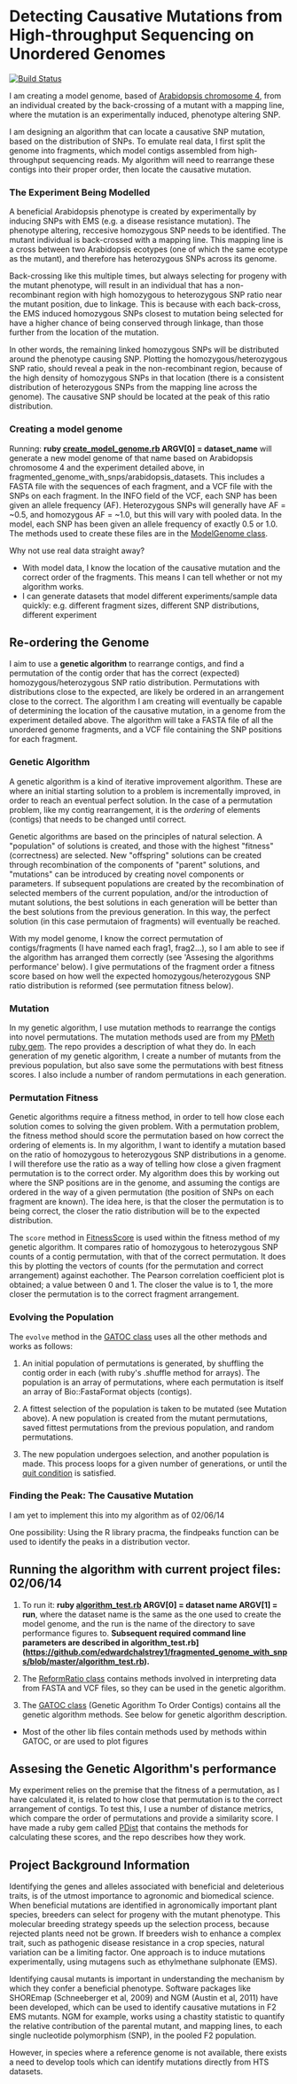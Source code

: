 Detecting Causative Mutations from High-throughput Sequencing on Unordered Genomes
===========================

[![Build Status](https://drone.io/github.com/edwardchalstrey1/fragmented_genome_with_snps/status.png)](https://drone.io/github.com/edwardchalstrey1/fragmented_genome_with_snps/latest)

I am creating a model genome, based of [Arabidopsis chromosome 4](https://github.com/edwardchalstrey1/fragmented_genome_with_snps/blob/master/TAIR10_chr4.fasta), from an individual created by the back-crossing of a mutant with a mapping line, where the mutation is an experimentally induced, phenotype altering SNP. 

I am designing an algorithm that can locate a causative SNP mutation, based on the distribution of SNPs. To emulate real data, I first split the genome into fragments, which model contigs assembled from high-throughput sequencing reads. My algorithm will need to rearrange these contigs into their proper order, then locate the causative mutation.
 
### The Experiment Being Modelled
 
A beneficial Arabidopsis phenotype is created by experimentally by inducing SNPs with EMS (e.g. a disease resistance mutation). The phenotype altering, reccesive homozygous SNP needs to be identified. The mutant individual is back-crossed with a mapping line. This mapping line is a cross between two Arabidopsis ecotypes (one of which the same ecotype as the mutant), and therefore has heterozygous SNPs across its genome.

Back-crossing like this multiple times, but always selecting for progeny with the mutant phenotype, will result in an individual that has a non-recombinant region with high homozygous to heterozygous SNP ratio near the mutant position, due to linkage. This is because with each back-cross, the EMS induced homozygous SNPs closest to mutation being selected for have a higher chance of being conserved through linkage, than those further from the location of the mutation. 

In other words, the remaining linked homozygous SNPs will be distributed around the phenotype causing SNP. Plotting the homozygous/heterozygous SNP ratio, should reveal a peak in the non-recombinant region, because of the high density of homozygous SNPs in that location (there is a consistent distribution of heterozygous SNPs from the mapping line across the genome). The causative SNP should be located at the peak of this ratio distribution.

### Creating a model genome

Running: **ruby [create_model_genome.rb](https://github.com/edwardchalstrey1/fragmented_genome_with_snps/blob/master/create_model_genome.rb) ARGV[0] = dataset_name** will generate a new model genome of that name based on Arabidopsis chromosome 4 and the experiment detailed above, in fragmented_genome_with_snps/arabidopsis_datasets. This includes a FASTA file with the sequences of each fragment, and a VCF file with the SNPs on each fragment. In the INFO field of the VCF, each SNP has been given an allele frequency (AF). Heterozygous SNPs will generally have AF = ~0.5, and homozygous AF = ~1.0, but this will vary with pooled data. In the model, each SNP has been given an allele frequency of exactly 0.5 or 1.0. The methods used to create these files are in the [ModelGenome class](https://github.com/edwardchalstrey1/fragmented_genome_with_snps/blob/master/lib/arabidopsis_c4_w_snps.rb).

Why not use real data straight away?
 - With model data, I know the location of the causative mutation and the correct order of the fragments. This means I can tell whether or not my algorithm works.
 - I can generate datasets that model different experiments/sample data quickly: e.g. different fragment sizes, different SNP distributions, different experiment

Re-ordering the Genome
----------

I aim to use a **genetic algorithm** to rearrange contigs, and find a permutation of the contig order that has the correct (expected) homozygous/heterozygous SNP ratio distribution. Permutations with distributions close to the expected, are likely be ordered in an arrangement close to the correct. The algorithm I am creating will eventually be capable of determining the location of the causative mutation, in a genome from the experiment detailed above. The algorithm will take a FASTA file of all the unordered genome fragments, and a VCF file containing the SNP positions for each fragment.

### Genetic Algorithm

A genetic algorithm is a kind of iterative improvement algorithm. These are where an initial starting solution to a problem is incrementally improved, in order to reach an eventual perfect solution. In the case of a permutation problem, like my contig rearrangement, it is the *ordering* of elements (contigs) that needs to be changed until correct.

Genetic algorithms are based on the principles of natural selection. A "population" of solutions is created, and those with the highest "fitness" (correctness) are selected. New "offspring" solutions can be created through recombination of the components of "parent" solutions, and "mutations" can be introduced by creating novel components or parameters. If subsequent populations are created by the recombination of selected members of the current population, and/or the introduction of mutant solutions, the best solutions in each generation will be better than the best solutions from the previous generation. In this way, the perfect solution (in this case permutaion of fragments) will eventually be reached.

With my model genome, I know the correct permutation of contigs/fragments (I have named each frag1, frag2...), so I am able to see if the algorithm has arranged them correctly (see 'Assesing the algorithms performance' below). I give permutations of the fragment order a fitness score based on how well the expected homozygous/heterozygous SNP ratio distribution is reformed (see permutation fitness below).

### Mutation

In my genetic algorithm, I use mutation methods to rearrange the contigs into novel permutations. The mutation methods used are from my [PMeth ruby gem](https://github.com/edwardchalstrey1/pmeth). The repo provides a description of what they do.
In each generation of my genetic algorithm, I create a number of mutants from the previous population, but also save some the permutations with best fitness scores. I also include a number of random permutations in each generation.

### Permutation Fitness

Genetic algorithms require a fitness method, in order to tell how close each solution comes to solving the given problem. With a permutation problem, the fitness method should score the permutation based on how correct the ordering of elements is. In my algorithm, I want to identify a mutation based on the ratio of homozygous to heterozygous SNP distributions in a genome. I will therefore use the ratio as a way of telling how close a given fragment permutation is to the correct order. My algorithm does this by working out where the SNP positions are in the genome, and assuming the contigs are ordered in the way of a given permutation (the position of SNPs on each fragment are known). The idea here, is that the closer the permutation is to being correct, the closer the ratio distribution will be to the expected distribution.

The ``score`` method in [FitnessScore](https://github.com/edwardchalstrey1/fragmented_genome_with_snps/blob/master/lib/snp_dist.rb) is used within the fitness method of my genetic algorithm. It compares ratio of homozygous to heterozygous SNP counts of a contig permutation, with that of the correct permutation. It does this by plotting the vectors of counts (for the permutation and correct arrangement) against eachother. The Pearson correlation coefficient plot is obtained; a value between 0 and 1. The closer the value is to 1, the more closer the permutation is to the correct fragment arrangement.

### Evolving the Population

The ``evolve`` method in the [GATOC class](https://github.com/edwardchalstrey1/fragmented_genome_with_snps/blob/master/lib/GATOC.rb) uses all the other methods and works as follows:

1. An initial population of permutations is generated, by shuffling the contig order in each (with ruby's .shuffle method for arrays). The population is an array of permutations, where each permutation is itself an array of Bio::FastaFormat objects (contigs). 

2. A fittest selection of the population is taken to be mutated (see Mutation above). A new population is created from the mutant permutations, saved fittest permutations from the previous population, and random permutations.

3. The new population undergoes selection, and another population is made. This process loops for a given number of generations, or until the [quit condition](https://github.com/edwardchalstrey1/fragmented_genome_with_snps/blob/master/Progress/Quit_condition/quit_condition.md) is satisfied.

### Finding the Peak: The Causative Mutation

I am yet to implement this into my algorithm as of 02/06/14

One possibility: Using the R library pracma, the findpeaks function can be used to identify the peaks in a distribution vector.

Running the algorithm with current project files: 02/06/14
--------

1. To run it: **ruby [algorithm_test.rb](https://github.com/edwardchalstrey1/fragmented_genome_with_snps/blob/master/algorithm_test.rb) ARGV[0] = dataset name ARGV[1] = run**, where the dataset name is the same as the one used to create the model genome, and the run is the name of the directory to save performance figures to. **Subsequent required command line parameters are described in algorithm_test.rb](https://github.com/edwardchalstrey1/fragmented_genome_with_snps/blob/master/algorithm_test.rb).**

1. The [ReformRatio class](https://github.com/edwardchalstrey1/fragmented_genome_with_snps/blob/master/lib/reform_ratio.rb) contains methods involved in interpreting data from FASTA and VCF files, so they can be used in the genetic algorithm.

2. The [GATOC class](https://github.com/edwardchalstrey1/fragmented_genome_with_snps/blob/master/lib/GATOC.rb) (Genetic Agorithm To Order Contigs) contains all the genetic algorithm methods. See below for genetic algorithm description.
 - Most of the other lib files contain methods used by methods within GATOC, or are used to plot figures

Assesing the Genetic Algorithm's performance
---------------------------------------

My experiment relies on the premise that the fitness of a permutation, as I have calculated it, is related to how close that permutation is to the correct arrangement of contigs. To test this, I use a number of distance metrics, which compare the order of permutations and provide a similarity score. I have made a ruby gem called [PDist](https://github.com/edwardchalstrey1/pdist) that contains the methods for calculating these scores, and the repo describes how they work.

Project Background Information
------------

Identifying the genes and alleles associated with beneficial and deleterious traits, is of the utmost importance to agronomic and biomedical science. When beneficial mutations are identified in agronomically important plant species, breeders can select for progeny with the mutant phenotype. This molecular breeding strategy speeds up the selection process, because rejected plants need not be grown. If breeders wish to enhance a complex trait, such as pathogenic disease resistance in a crop species, natural variation can be a limiting factor. One approach is to induce mutations experimentally, using mutagens such as ethylmethane sulphonate (EMS).

Identifying causal mutants is important in understanding the mechanism by which they confer a beneficial phenotype. Software packages like SHOREmap (Schneeberger et al, 2009) and NGM (Austin et al, 2011) have been developed, which can be used to identify causative mutations in F2 EMS mutants. NGM for example, works using a chastity statistic to quantify the relative contribution of the parental mutant, and mapping lines, to each single nucleotide polymorphism (SNP), in the pooled F2 population.

However, in species where a reference genome is not available, there exists a need to develop tools which can identify mutations directly from HTS datasets.


